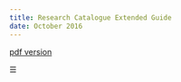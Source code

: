```yaml
---
title: Research Catalogue Extended Guide
date: October 2016
---
```


[pdf version](RC-extended-guide.pdf "pdf extended guide pdf version")  

<span id="menuButton" onclick="openNav()">&#9776;</span>

<script>

var isMenuOpen = false;

window.onload = function ( ) { 
	init(); 
};

function init() {
    document.getElementById("menuButton").onclick = function ( ) { 
		isMenuOpen ? closeNav() : openNav();
	};
	
	makeLinksCloseNav();
}

function makeLinksCloseNav() { // links should close the navigation
	var links = document.getElementById("TOC").getElementsByTagName("A");
	for (var i = 0;i<links.length;i++) {
		links[i].onclick = function ( ) { closeNav() };
	}
}

function openNav() { // open navigation

	var TOC = document.getElementById("TOC");
    TOC.style.width = "320px";
    document.getElementsByTagName("BODY")[0].style.marginLeft = "345px";

	menuButton.innerHTML = "&times;";
    isMenuOpen = true;
}

function closeNav() {
	menuButton.innerHTML = "&#9776;";
	isMenuOpen = false;

	var TOC = document.getElementById("TOC");
    TOC.style.width = "0px";
    document.getElementsByTagName("BODY")[0].style.marginLeft = "50px";
}



</script>